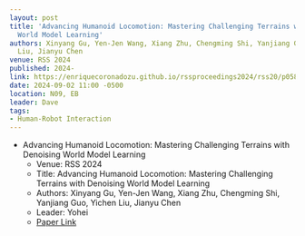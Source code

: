 ```yaml
---
layout: post
title: 'Advancing Humanoid Locomotion: Mastering Challenging Terrains with Denoising
  World Model Learning'
authors: Xinyang Gu, Yen-Jen Wang, Xiang Zhu, Chengming Shi, Yanjiang Guo, Yichen
  Liu, Jianyu Chen
venue: RSS 2024
published: 2024-
link: https://enriquecoronadozu.github.io/rssproceedings2024/rss20/p058.pdf
date: 2024-09-02 11:00 -0500
location: N09, EB
leader: Dave
tags:
- Human-Robot Interaction
---
```

- Advancing Humanoid Locomotion: Mastering Challenging Terrains with Denoising World Model Learning
    - Venue: RSS 2024
    - Title: Advancing Humanoid Locomotion: Mastering Challenging Terrains with Denoising World Model Learning
    - Authors: Xinyang Gu, Yen-Jen Wang, Xiang Zhu, Chengming Shi, Yanjiang Guo, Yichen Liu, Jianyu Chen
    - Leader: Yohei
    - [Paper Link](https://robin-lab.cs.utexas.edu/telemoma-web/)